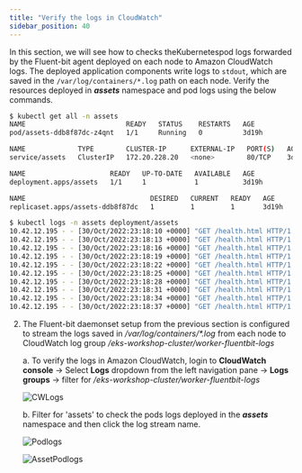 ```yaml
---
title: "Verify the logs in CloudWatch"
sidebar_position: 40
---
```


In this section, we will see how to checks theKubernetespod logs forwarded by the Fluent-bit agent deployed on each node to Amazon CloudWatch logs. The deployed application components write logs to `stdout`, which are saved in the `/var/log/containers/*.log` path on each node. Verify the resources deployed in **_assets_** namespace and pod logs using the below commands.

```bash
$ kubectl get all -n assets
NAME                         READY   STATUS    RESTARTS   AGE
pod/assets-ddb8f87dc-z4qnt   1/1     Running   0          3d19h

NAME             TYPE        CLUSTER-IP      EXTERNAL-IP   PORT(S)   AGE
service/assets   ClusterIP   172.20.228.20   <none>        80/TCP    3d19h

NAME                     READY   UP-TO-DATE   AVAILABLE   AGE
deployment.apps/assets   1/1     1            1           3d19h

NAME                               DESIRED   CURRENT   READY   AGE
replicaset.apps/assets-ddb8f87dc   1         1         1       3d19h
```

```bash
$ kubectl logs -n assets deployment/assets 
10.42.12.195 - - [30/Oct/2022:23:18:10 +0000] "GET /health.html HTTP/1.1" 200 2 "-" "kube-probe/1.23+" "-"
10.42.12.195 - - [30/Oct/2022:23:18:13 +0000] "GET /health.html HTTP/1.1" 200 2 "-" "kube-probe/1.23+" "-"
10.42.12.195 - - [30/Oct/2022:23:18:16 +0000] "GET /health.html HTTP/1.1" 200 2 "-" "kube-probe/1.23+" "-"
10.42.12.195 - - [30/Oct/2022:23:18:19 +0000] "GET /health.html HTTP/1.1" 200 2 "-" "kube-probe/1.23+" "-"
10.42.12.195 - - [30/Oct/2022:23:18:22 +0000] "GET /health.html HTTP/1.1" 200 2 "-" "kube-probe/1.23+" "-"
10.42.12.195 - - [30/Oct/2022:23:18:25 +0000] "GET /health.html HTTP/1.1" 200 2 "-" "kube-probe/1.23+" "-"
10.42.12.195 - - [30/Oct/2022:23:18:28 +0000] "GET /health.html HTTP/1.1" 200 2 "-" "kube-probe/1.23+" "-"
10.42.12.195 - - [30/Oct/2022:23:18:31 +0000] "GET /health.html HTTP/1.1" 200 2 "-" "kube-probe/1.23+" "-"
10.42.12.195 - - [30/Oct/2022:23:18:34 +0000] "GET /health.html HTTP/1.1" 200 2 "-" "kube-probe/1.23+" "-"
10.42.12.195 - - [30/Oct/2022:23:18:37 +0000] "GET /health.html HTTP/1.1" 200 2 "-" "kube-probe/1.23+" "-"
```

2. The Fluent-bit daemonset setup from the previous section is configured to stream the logs saved in _/var/log/containers/*.log_ from each node to CloudWatch log group _/eks-workshop-cluster/worker-fluentbit-logs_

    a. To verify the logs in Amazon CloudWatch, login to **CloudWatch console** -> Select **Logs** dropdown from the left navigation pane -> **Logs groups** -> filter for _/eks-workshop-cluster/worker-fluentbit-logs_

    ![CWLogs](/img/observability-logging/logging-cw-console.png)

    b. Filter for 'assets' to check the pods logs deployed in the **_assets_** namespace and then click the log stream name.

    ![Podlogs](/img/observability-logging/logging-cw-pod-logs.png)

    ![AssetPodlogs](/img/observability-logging/logging-cw-asset-pod-logs.png)



